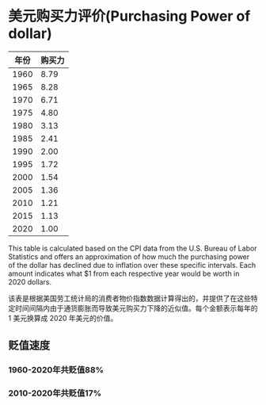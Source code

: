 # 美元购买力评价(Purchasing Power of dollar)

| 年份   | 购买力 | 
|------|-----|
| 1960|	8.79 |
| 1965|	8.28 |
| 1970|	6.71 |
| 1975|	4.80 |
| 1980|	3.13 |
| 1985|	2.41 |
| 1990|	2.00 |
| 1995|	1.72 |
| 2000|	1.54 |
| 2005|	1.36 |
| 2010|	1.21 |
| 2015|	1.13 |
| 2020|	1.00 |


This table is calculated based on the CPI data from the U.S. Bureau of Labor Statistics and offers an approximation of how much the purchasing power of the dollar has declined due to inflation over these specific intervals. Each amount indicates what $1 from each respective year would be worth in 2020 dollars.

该表是根据美国劳工统计局的消费者物价指数数据计算得出的，并提供了在这些特定时间间隔内由于通货膨胀而导致美元购买力下降的近似值。每个金额表示每年的 1 美元换算成 2020 年美元的价值。
## 贬值速度
### 1960-2020年共贬值88%
### 2010-2020年共贬值17%

